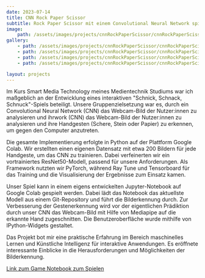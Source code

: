```yaml
---
date: 2023-07-14
title: CNN Rock Paper Scissor
subtitle: Rock Paper Scissor mit einem Convolutional Neural Network spielen
image:
    path: /assets/images/projects/cnnRockPaperScissor/cnnRockPaperScissor_04.png
gallery:
    - path: /assets/images/projects/cnnRockPaperScissor/cnnRockPaperScissor_02.png
    - path: /assets/images/projects/cnnRockPaperScissor/cnnRockPaperScissor_03.png
    - path: /assets/images/projects/cnnRockPaperScissor/cnnRockPaperScissor_04.png
    - path: /assets/images/projects/cnnRockPaperScissor/cnnRockPaperScissor_05.png

layout: projects
---
```


Im Kurs Smart Media Technology meines Medientechnik Studiums war ich maßgeblich an der Entwicklung eines interaktiven "Schnick, Schnack, Schnuck"-Spiels beteiligt. Unsere Gruppenzielsetzung war es, durch ein Convolutional Neural Network (CNN) das Webcam-Bild der Nutzer:innen zu analysieren und ihrwork (CNN) das Webcam-Bild der Nutzer:innen zu analysieren und ihre Handgesten (Schere, Stein oder Papier) zu erkennen, um gegen den Computer anzutreten.

Die gesamte Implementierung erfolgte in Python auf der Plattform Google Colab. Wir erstellten einen eigenen Datensatz mit etwa 200 Bildern für jede Handgeste, um das CNN zu trainieren. Dabei verfeinerten wir ein vortrainiertes ResNet50-Modell, passend für unsere Anforderungen. Als Framework nutzten wir PyTorch, während Ray Tune und Tensorboard für das Training und die Visualisierung der Ergebnisse zum Einsatz kamen.

Unser Spiel kann in einem eigens entwickelten Jupyter-Notebook auf Google Colab gespielt werden. Dabei lädt das Notebook das aktuellste Modell aus einem Git-Repository und führt die Bilderkennung durch. Zur Verbesserung der Gestenerkennung wird vor der eigentlichen Prädiktion durch unser CNN das Webcam-Bild mit Hilfe von Mediapipe auf die erkannte Hand zugeschnitten. Die Benutzeroberfläche wurde mithilfe von IPython-Widgets gestaltet.

Das Projekt bot mir eine praktische Erfahrung im Bereich maschinelles Lernen und Künstliche Intelligenz für interaktive Anwendungen. Es eröffnete interessante Einblicke in die Herausforderungen und Möglichkeiten der Bilderkennung.

[Link zum Game Notebook zum Spielen](
https://colab.research.google.com/drive/1YFxfhp5Srf8tqa0avC0Oa3wqk1ovVd8V?usp=sharing)
